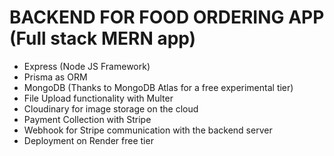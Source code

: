 # BACKEND FOR FOOD ORDERING APP (Full stack MERN app)

- Express (Node JS Framework)
- Prisma as ORM
- MongoDB (Thanks to MongoDB Atlas for a free experimental tier)
- File Upload functionality with Multer
- Cloudinary for image storage on the cloud
- Payment Collection with Stripe
- Webhook for Stripe communication with the backend server 
- Deployment on Render free tier
